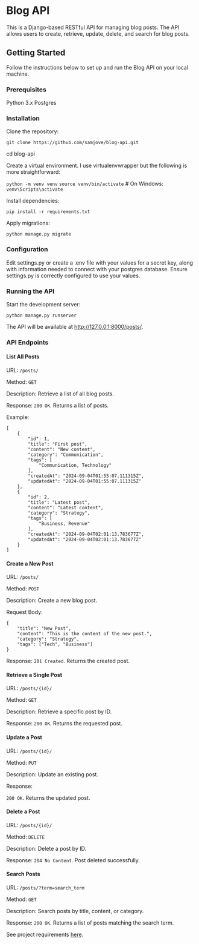 # Blog API

This is a Django-based RESTful API for managing blog posts. The API allows users to create, retrieve, update, delete, and search for blog posts.

## Getting Started
Follow the instructions below to set up and run the Blog API on your local machine.

### Prerequisites 

Python 3.x
Postgres

### Installation
Clone the repository:

`git clone https://github.com/samjove/blog-api.git`

cd blog-api

Create a virtual environment. I use virtualenvwrapper but the following is more straightforward:

`python -m venv venv`
`source venv/bin/activate`   # On Windows: `venv\Scripts\activate`

Install dependencies:

`pip install -r requirements.txt`

Apply migrations:

`python manage.py migrate`

### Configuration

Edit settings.py or create a .env file with your values for a secret key, along with information needed to connect with your postgres database.
Ensure settings.py is correctly configured to use your values.

### Running the API
Start the development server:

`python manage.py runserver`

The API will be available at http://127.0.0.1:8000/posts/.

### API Endpoints
#### List All Posts
URL: `/posts/`

Method: `GET`

Description: Retrieve a list of all blog posts.

Response:
`200 OK`. Returns a list of posts.

Example:
    
    [
        {
            "id": 1,
            "title": "First post",
            "content": "New content",
            "category": "Communication",
            "tags": [
                "Communication, Technology"
            ],
            "createdAt": "2024-09-04T01:55:07.111315Z",
            "updatedAt": "2024-09-04T01:55:07.111315Z"
        },
        {
            "id": 2,
            "title": "Latest post",
            "content": "Latest content",
            "category": "Strategy",
            "tags": [
                "Business, Revenue"
            ],
            "createdAt": "2024-09-04T02:01:13.783677Z",
            "updatedAt": "2024-09-04T02:01:13.783677Z"
        }
    ]

#### Create a New Post
URL: `/posts/`

Method: `POST`

Description: Create a new blog post.

Request Body:

    {
        "title": "New Post",
        "content": "This is the content of the new post.",
        "category": "Strategy",
        "tags": ["Tech", "Business"]
    }
Response:
`201 Created`. Returns the created post.

#### Retrieve a Single Post
URL: `/posts/{id}/`

Method: `GET`

Description: Retrieve a specific post by ID.

Response:
`200 OK`. Returns the requested post.

#### Update a Post
URL: `/posts/{id}/`

Method: `PUT`

Description: Update an existing post.

Response:

`200 OK`. Returns the updated post.

#### Delete a Post
URL: `/posts/{id}/`

Method: `DELETE`

Description: Delete a post by ID.

Response:
`204 No Content`. Post deleted successfully.

#### Search Posts
URL: `/posts/?term=search_term`

Method: `GET`

Description: Search posts by title, content, or category.

Response:
`200 OK`. Returns a list of posts matching the search term.

See project requirements [here](https://roadmap.sh/projects/blogging-platform-api).
